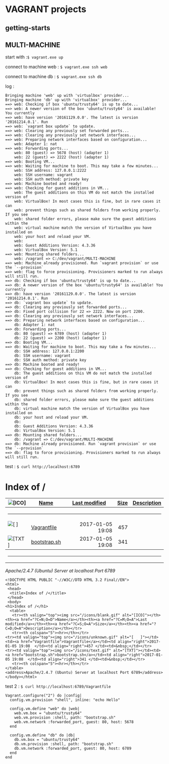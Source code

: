 # VAGRANT projects

## getting-starts

## MULTI-MACHINE
start with :`$ vagrant.exe up`

connect to machine web : `$ vagrant.exe ssh web`

connect to machine db  : `$ vagrant.exe ssh db`

log :
```
Bringing machine 'web' up with 'virtualbox' provider...
Bringing machine 'db' up with 'virtualbox' provider...
==> web: Checking if box 'ubuntu/trusty64' is up to date...
==> web: A newer version of the box 'ubuntu/trusty64' is available! You currently
==> web: have version '20161129.0.0'. The latest is version '20161214.0.1'. Run
==> web: `vagrant box update` to update.
==> web: Clearing any previously set forwarded ports...
==> web: Clearing any previously set network interfaces...
==> web: Preparing network interfaces based on configuration...
    web: Adapter 1: nat
==> web: Forwarding ports...
    web: 80 (guest) => 5678 (host) (adapter 1)
    web: 22 (guest) => 2222 (host) (adapter 1)
==> web: Booting VM...
==> web: Waiting for machine to boot. This may take a few minutes...
    web: SSH address: 127.0.0.1:2222
    web: SSH username: vagrant
    web: SSH auth method: private key
==> web: Machine booted and ready!
==> web: Checking for guest additions in VM...
    web: The guest additions on this VM do not match the installed version of
    web: VirtualBox! In most cases this is fine, but in rare cases it can
    web: prevent things such as shared folders from working properly. If you see
    web: shared folder errors, please make sure the guest additions within the
    web: virtual machine match the version of VirtualBox you have installed on
    web: your host and reload your VM.
    web:
    web: Guest Additions Version: 4.3.36
    web: VirtualBox Version: 5.1
==> web: Mounting shared folders...
    web: /vagrant => C:/dev/vagrant/MULTI-MACHINE
==> web: Machine already provisioned. Run `vagrant provision` or use the `--provision`
==> web: flag to force provisioning. Provisioners marked to run always will still run.
==> db: Checking if box 'ubuntu/trusty64' is up to date...
==> db: A newer version of the box 'ubuntu/trusty64' is available! You currently
==> db: have version '20161129.0.0'. The latest is version '20161214.0.1'. Run
==> db: `vagrant box update` to update.
==> db: Clearing any previously set forwarded ports...
==> db: Fixed port collision for 22 => 2222. Now on port 2200.
==> db: Clearing any previously set network interfaces...
==> db: Preparing network interfaces based on configuration...
    db: Adapter 1: nat
==> db: Forwarding ports...
    db: 80 (guest) => 6789 (host) (adapter 1)
    db: 22 (guest) => 2200 (host) (adapter 1)
==> db: Booting VM...
==> db: Waiting for machine to boot. This may take a few minutes...
    db: SSH address: 127.0.0.1:2200
    db: SSH username: vagrant
    db: SSH auth method: private key
==> db: Machine booted and ready!
==> db: Checking for guest additions in VM...
    db: The guest additions on this VM do not match the installed version of
    db: VirtualBox! In most cases this is fine, but in rare cases it can
    db: prevent things such as shared folders from working properly. If you see
    db: shared folder errors, please make sure the guest additions within the
    db: virtual machine match the version of VirtualBox you have installed on
    db: your host and reload your VM.
    db:
    db: Guest Additions Version: 4.3.36
    db: VirtualBox Version: 5.1
==> db: Mounting shared folders...
    db: /vagrant => C:/dev/vagrant/MULTI-MACHINE
==> db: Machine already provisioned. Run `vagrant provision` or use the `--provision`
==> db: flag to force provisioning. Provisioners marked to run always will still run.
```

test : `$ curl http://localhost:6789 `
<h1>Index of /</h1>
  <table>
   <tr><th valign="top"><img src="/icons/blank.gif" alt="[ICO]"></th><th><a href="?C=N;O=D">Name</a></th><th><a href="?C=M;O=A">Last modified</a></th><th><a href="?C=S;O=A">Size</a></th><th><a href="?C=D;O=A">Description</a></th></tr>
   <tr><th colspan="5"><hr></th></tr>
<tr><td valign="top"><img src="/icons/unknown.gif" alt="[   ]"></td><td><a href="Vagrantfile">Vagrantfile</a></td><td align="right">2017-01-05 19:08  </td><td align="right">457 </td><td>&nbsp;</td></tr>
<tr><td valign="top"><img src="/icons/text.gif" alt="[TXT]"></td><td><a href="bootstrap.sh">bootstrap.sh</a></td><td align="right">2017-01-05 19:08  </td><td align="right">341 </td><td>&nbsp;</td></tr>
   <tr><th colspan="5"><hr></th></tr>
</table>
<address>Apache/2.4.7 (Ubuntu) Server at localhost Port 6789</address>

```
<!DOCTYPE HTML PUBLIC "-//W3C//DTD HTML 3.2 Final//EN">
<html>
 <head>
  <title>Index of /</title>
 </head>
 <body>
<h1>Index of /</h1>
  <table>
   <tr><th valign="top"><img src="/icons/blank.gif" alt="[ICO]"></th><th><a href="?C=N;O=D">Name</a></th><th><a href="?C=M;O=A">Last modified</a></th><th><a href="?C=S;O=A">Size</a></th><th><a href="?C=D;O=A">Description</a></th></tr>
   <tr><th colspan="5"><hr></th></tr>
<tr><td valign="top"><img src="/icons/unknown.gif" alt="[   ]"></td><td><a href="Vagrantfile">Vagrantfile</a></td><td align="right">2017-01-05 19:08  </td><td align="right">457 </td><td>&nbsp;</td></tr>
<tr><td valign="top"><img src="/icons/text.gif" alt="[TXT]"></td><td><a href="bootstrap.sh">bootstrap.sh</a></td><td align="right">2017-01-05 19:08  </td><td align="right">341 </td><td>&nbsp;</td></tr>
   <tr><th colspan="5"><hr></th></tr>
</table>
<address>Apache/2.4.7 (Ubuntu) Server at localhost Port 6789</address>
</body></html>

```

test 2 : `$ curl http://localhost:6789/Vagrantfile`
```
Vagrant.configure("2") do |config|
  config.vm.provision "shell", inline: "echo Hello"

  config.vm.define "web" do |web|
    web.vm.box = "ubuntu/trusty64"
	web.vm.provision :shell, path: "bootstrap.sh"
	web.vm.network :forwarded_port, guest: 80, host: 5678
  end

  config.vm.define "db" do |db|
    db.vm.box = "ubuntu/trusty64"
	db.vm.provision :shell, path: "bootstrap.sh"
	db.vm.network :forwarded_port, guest: 80, host: 6789
  end
end

```
